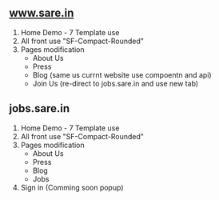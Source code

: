 ## www.sare.in

1. Home Demo - 7 Template use
2. All front use "SF-Compact-Rounded"
3. Pages modification
    - About Us
    - Press
    - Blog (same us currnt website use compoentn and api)
    - Join Us (re-direct to jobs.sare.in and use new tab)

## jobs.sare.in
1. Home Demo - 7 Template use
2. All front use "SF-Compact-Rounded"
3. Pages modification
    - About Us
    - Press
    - Blog
    - Jobs
4. Sign in (Comming soon popup)
